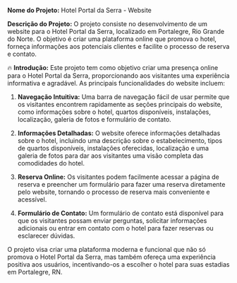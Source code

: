 **Nome do Projeto:** Hotel Portal da Serra - Website

**Descrição do Projeto:**
O projeto consiste no desenvolvimento de um website para o Hotel Portal da Serra, localizado em Portalegre, Rio Grande do Norte. O objetivo é criar uma plataforma online que promova o hotel, forneça informações aos potenciais clientes e facilite o processo de reserva e contato.

🔥 **Introdução:**
Este projeto tem como objetivo criar uma presença online para o Hotel Portal da Serra, proporcionando aos visitantes uma experiência informativa e agradável. As principais funcionalidades do website incluem:

1. **Navegação Intuitiva:** Uma barra de navegação fácil de usar permite que os visitantes encontrem rapidamente as seções principais do website, como informações sobre o hotel, quartos disponíveis, instalações, localização, galeria de fotos e formulário de contato.

2. **Informações Detalhadas:** O website oferece informações detalhadas sobre o hotel, incluindo uma descrição sobre o estabelecimento, tipos de quartos disponíveis, instalações oferecidas, localização e uma galeria de fotos para dar aos visitantes uma visão completa das comodidades do hotel.

3. **Reserva Online:** Os visitantes podem facilmente acessar a página de reserva e preencher um formulário para fazer uma reserva diretamente pelo website, tornando o processo de reserva mais conveniente e acessível.

4. **Formulário de Contato:** Um formulário de contato está disponível para que os visitantes possam enviar perguntas, solicitar informações adicionais ou entrar em contato com o hotel para fazer reservas ou esclarecer dúvidas.

O projeto visa criar uma plataforma moderna e funcional que não só promova o Hotel Portal da Serra, mas também ofereça uma experiência positiva aos usuários, incentivando-os a escolher o hotel para suas estadias em Portalegre, RN.
